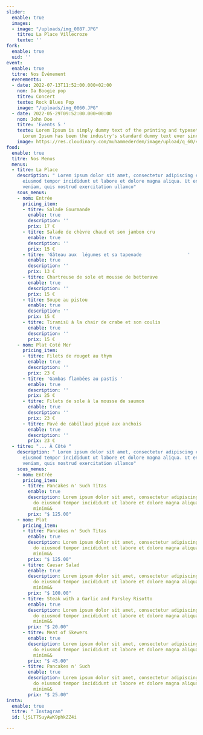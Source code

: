 ```yaml
---
slider:
  enable: true
  images:
  - image: "/uploads/img_0087.JPG"
    titre: La Place Villecroze
    texte: ''
fork:
  enable: true
  uid: ''
event:
  enable: true
  titre: Nos Événement
  evenements:
  - date: 2022-07-13T11:52:00.000+02:00
    nom: Da Boogie pop
    titre: Concert
    texte: Rock Blues Pop
    image: "/uploads/img_0060.JPG"
  - date: 2022-05-29T09:52:00.000+00:00
    nom: John Doe
    titre: 'Events 5 '
    texte: Lorem Ipsum is simply dummy text of the printing and typesetting industry.
      Lorem Ipsum has been the industry's standard dummy text ever since the 1500s...
    image: https://res.cloudinary.com/muhammederdem/image/upload/q_60/v1537132205/news-slider/item-1.webp
food:
  enable: true
  titre: Nos Menus
  menus:
  - titre: La Place
    description: " Lorem ipsum dolor sit amet, consectetur adipiscing elit, sed do
      eiusmod tempor incididunt ut labore et dolore magna aliqua. Ut enim ad minim
      veniam, quis nostrud exercitation ullamco"
    sous_menus:
    - nom: Entrée
      pricing_item:
      - titre: Salade Gourmande
        enable: true
        description: ''
        prix: 17 €
      - titre: Salade de chèvre chaud et son jambon cru
        enable: true
        description: ''
        prix: 15 €
      - titre: 'Gâteau aux  légumes et sa tapenade                 '
        enable: true
        description: ''
        prix: 13 €
      - titre: Chartreuse de sole et mousse de betterave
        enable: true
        description: ''
        prix: 15 €
      - titre: Soupe au pistou
        enable: true
        description: ''
        prix: 15 €
      - titre: Tiramisù à la chair de crabe et son coulis
        enable: true
        description: ''
        prix: 15 €
    - nom: Plat Coté Mer
      pricing_item:
      - titre: Filets de rouget au thym
        enable: true
        description: ''
        prix: 23 €
      - titre: 'Gambas flambées au pastis '
        enable: true
        description: ''
        prix: 25 €
      - titre: Filets de sole à la mousse de saumon
        enable: true
        description: ''
        prix: 23 €
      - titre: Pavé de cabillaud piqué aux anchois
        enable: true
        description: ''
        prix: 23 €
  - titre: "... À Côté "
    description: " Lorem ipsum dolor sit amet, consectetur adipiscing elit, sed do
      eiusmod tempor incididunt ut labore et dolore magna aliqua. Ut enim ad minim
      veniam, quis nostrud exercitation ullamco"
    sous_menus:
    - nom: Entrée
      pricing_item:
      - titre: Pancakes n' Such Titas
        enable: true
        description: Lorem ipsum dolor sit amet, consectetur adipiscing elit, sed
          do eiusmod tempor incididunt ut labore et dolore magna aliqua. Ut enim ad
          minim&&
        prix: "$ 125.00"
    - nom: Plat
      pricing_item:
      - titre: Pancakes n' Such Titas
        enable: true
        description: Lorem ipsum dolor sit amet, consectetur adipiscing elit, sed
          do eiusmod tempor incididunt ut labore et dolore magna aliqua. Ut enim ad
          minim&&
        prix: "$ 125.00"
      - titre: Caesar Salad
        enable: true
        description: Lorem ipsum dolor sit amet, consectetur adipiscing elit, sed
          do eiusmod tempor incididunt ut labore et dolore magna aliqua. Ut enim ad
          minim&&
        prix: "$ 100.00"
      - titre: Steak with a Garlic and Parsley Risotto
        enable: true
        description: Lorem ipsum dolor sit amet, consectetur adipiscing elit, sed
          do eiusmod tempor incididunt ut labore et dolore magna aliqua. Ut enim ad
          minim&&
        prix: "$ 20.00"
      - titre: Meat of Skewers
        enable: true
        description: Lorem ipsum dolor sit amet, consectetur adipiscing elit, sed
          do eiusmod tempor incididunt ut labore et dolore magna aliqua. Ut enim ad
          minim&&
        prix: "$ 45.00"
      - titre: Pancakes n' Such
        enable: true
        description: Lorem ipsum dolor sit amet, consectetur adipiscing elit, sed
          do eiusmod tempor incididunt ut labore et dolore magna aliqua. Ut enim ad
          minim&&
        prix: "$ 25.00"
insta:
  enable: true
  titre: " Instagram"
  id: ljSLT7SuyAwK9phkZZ4i

---
```

